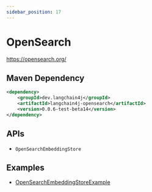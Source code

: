 ```yaml
---
sidebar_position: 17
---
```


# OpenSearch

https://opensearch.org/


## Maven Dependency

```xml
<dependency>
    <groupId>dev.langchain4j</groupId>
    <artifactId>langchain4j-opensearch</artifactId>
    <version>0.0.6-test-beta14</version>
</dependency>
```


## APIs

- `OpenSearchEmbeddingStore`


## Examples

- [OpenSearchEmbeddingStoreExample](https://github.com/langchain4j/langchain4j-examples/blob/main/opensearch-example/src/main/java/OpenSearchEmbeddingStoreExample.java)

